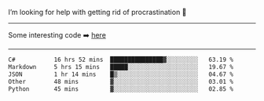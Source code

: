 I’m looking for help with getting rid of procrastination 🤔

-----

Some interesting code :arrow_right: [here](https://github.com/zhen8838/playground)

-----

<!--START_SECTION:waka-->

```txt
C#           16 hrs 52 mins  ███████████████▓░░░░░░░░░   63.19 %
Markdown     5 hrs 15 mins   █████░░░░░░░░░░░░░░░░░░░░   19.67 %
JSON         1 hr 14 mins    █▒░░░░░░░░░░░░░░░░░░░░░░░   04.67 %
Other        48 mins         ▓░░░░░░░░░░░░░░░░░░░░░░░░   03.01 %
Python       45 mins         ▓░░░░░░░░░░░░░░░░░░░░░░░░   02.85 %
```

<!--END_SECTION:waka-->

<!--
**zhen8838/zhen8838** is a ✨ _special_ ✨ repository because its `README.md` (this file) appears on your GitHub profile.

Here are some ideas to get you started:

- 🔭 I’m currently working on ...
- 🌱 I’m currently learning ...
- 👯 I’m looking to collaborate on ...
 ...
- 💬 Ask me about ...
- 📫 How to reach me: ...
- 😄 Pronouns: ...
- ⚡ Fun fact: ...
-->
